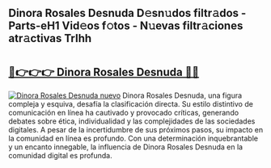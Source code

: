 ## Dinora Rosales Desnuda D𝚎sn𝚞dos filtr𝚊dos - Parts-eH1 Vid𝚎os f𝚘tos - N𝚞evas filtr𝚊ciones atr𝚊ctivas TrIhh

# <h2><a href="http://mbdhaw.tromn.icu/?c=Dinora+Rosales+Desnuda">🔗👉👉👉 Dinora Rosales Desnuda 🔗🔗</a></h2>

[![Dinora Rosales Desnuda nuevo](https://i.imgur.com/pEAQMta.gif)](http://mbdhaw.tromn.icu/?c=Dinora+Rosales+Desnuda)
Dinora Rosales Desnuda, una figura compleja y esquiva, desafía la clasificación directa. Su estilo distintivo de comunicación en línea ha cautivado y provocado críticas, generando debates sobre ética, individualidad y las complejidades de las sociedades digitales. A pesar de la incertidumbre de sus próximos pasos, su impacto en la comunidad en línea es profundo. Con una determinación inquebrantable y un encanto innegable, la influencia de Dinora Rosales Desnuda en la comunidad digital es profunda.
